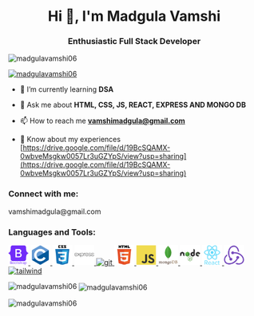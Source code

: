 <h1 align="center">Hi 👋, I'm Madgula Vamshi</h1>
<h3 align="center">Enthusiastic Full Stack Developer</h3>

<p align="left"> <img src="https://komarev.com/ghpvc/?username=madgulavamshi06&label=Profile%20views&color=0e75b6&style=flat" alt="madgulavamshi06" /> </p>

<p align="left"> <a href="https://github.com/ryo-ma/github-profile-trophy"><img src="https://github-profile-trophy.vercel.app/?username=madgulavamshi06" alt="madgulavamshi06" /></a> </p>

- 🌱 I’m currently learning **DSA**

- 💬 Ask me about **HTML, CSS, JS, REACT, EXPRESS AND MONGO DB**

- 📫 How to reach me **vamshimadgula@gmail.com**

- 📄 Know about my experiences [https://drive.google.com/file/d/19BcSQAMX-0wbveMsgkw0057Lr3uGZYpS/view?usp=sharing](https://drive.google.com/file/d/19BcSQAMX-0wbveMsgkw0057Lr3uGZYpS/view?usp=sharing)

<h3 align="left">Connect with me:</h3>
<p align="left">vamshimadgula@gmail.com
</p>

<h3 align="left">Languages and Tools:</h3>
<p align="left"> <a href="https://getbootstrap.com" target="_blank" rel="noreferrer"> <img src="https://raw.githubusercontent.com/devicons/devicon/master/icons/bootstrap/bootstrap-plain-wordmark.svg" alt="bootstrap" width="40" height="40"/> </a> <a href="https://www.cprogramming.com/" target="_blank" rel="noreferrer"> <img src="https://raw.githubusercontent.com/devicons/devicon/master/icons/c/c-original.svg" alt="c" width="40" height="40"/> </a> <a href="https://www.w3schools.com/css/" target="_blank" rel="noreferrer"> <img src="https://raw.githubusercontent.com/devicons/devicon/master/icons/css3/css3-original-wordmark.svg" alt="css3" width="40" height="40"/> </a> <a href="https://expressjs.com" target="_blank" rel="noreferrer"> <img src="https://raw.githubusercontent.com/devicons/devicon/master/icons/express/express-original-wordmark.svg" alt="express" width="40" height="40"/> </a> <a href="https://git-scm.com/" target="_blank" rel="noreferrer"> <img src="https://www.vectorlogo.zone/logos/git-scm/git-scm-icon.svg" alt="git" width="40" height="40"/> </a> <a href="https://www.w3.org/html/" target="_blank" rel="noreferrer"> <img src="https://raw.githubusercontent.com/devicons/devicon/master/icons/html5/html5-original-wordmark.svg" alt="html5" width="40" height="40"/> </a> <a href="https://developer.mozilla.org/en-US/docs/Web/JavaScript" target="_blank" rel="noreferrer"> <img src="https://raw.githubusercontent.com/devicons/devicon/master/icons/javascript/javascript-original.svg" alt="javascript" width="40" height="40"/> </a> <a href="https://www.mongodb.com/" target="_blank" rel="noreferrer"> <img src="https://raw.githubusercontent.com/devicons/devicon/master/icons/mongodb/mongodb-original-wordmark.svg" alt="mongodb" width="40" height="40"/> </a> <a href="https://nodejs.org" target="_blank" rel="noreferrer"> <img src="https://raw.githubusercontent.com/devicons/devicon/master/icons/nodejs/nodejs-original-wordmark.svg" alt="nodejs" width="40" height="40"/> </a> <a href="https://reactjs.org/" target="_blank" rel="noreferrer"> <img src="https://raw.githubusercontent.com/devicons/devicon/master/icons/react/react-original-wordmark.svg" alt="react" width="40" height="40"/> </a> <a href="https://redux.js.org" target="_blank" rel="noreferrer"> <img src="https://raw.githubusercontent.com/devicons/devicon/master/icons/redux/redux-original.svg" alt="redux" width="40" height="40"/> </a> <a href="https://tailwindcss.com/" target="_blank" rel="noreferrer"> <img src="https://www.vectorlogo.zone/logos/tailwindcss/tailwindcss-icon.svg" alt="tailwind" width="40" height="40"/> </a> </p>

<p><img align="left" src="https://github-readme-stats.vercel.app/api/top-langs?username=madgulavamshi06&show_icons=true&locale=en&layout=compact" alt="madgulavamshi06" /></p>

<p>&nbsp;<img align="center" src="https://github-readme-stats.vercel.app/api?username=madgulavamshi06&show_icons=true&locale=en" alt="madgulavamshi06" /></p>

<p><img align="center" src="https://github-readme-streak-stats.herokuapp.com/?user=madgulavamshi06&" alt="madgulavamshi06" /></p>
